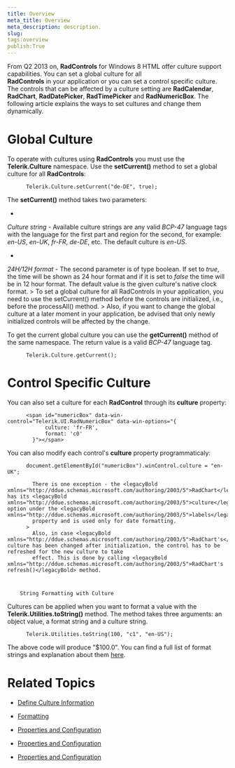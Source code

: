 ```yaml
---
title: Overview
meta_title: Overview
meta_description: description.
slug: 
tags:overview
publish:True
---
```



From Q2 2013 on, __RadControls__ for Windows 8 HTML offer culture support capabilities. You can set a global culture for all  
        __RadControls__ in your application or you can set a control specific culture. The controls that can be affected by a culture setting are 
        __RadCalendar__, __RadChart__, __RadDatePicker__, __RadTimePicker__
        and __RadNumericBox__. The following article explains the ways to set cultures and change them dynamically.
      

# Global Culture

To operate with cultures using __RadControls__ you must use the __Telerik.Culture__ namespace. Use the 
          __setCurrent()__ method to set a global culture for all __RadControls__:
        

	
          Telerik.Culture.setCurrent("de-DE", true);
        



The __setCurrent()__ method takes two parameters:
        

* 

*Culture string* - Available culture strings are any valid *BCP-47* language tags with the 
              language for the first part and region for the second, for example: *en-US*, *en-UK*, 
              *fr-FR*, *de-DE*, etc. The default culture is *en-US*.
            

* 

*24H/12H format* - The second parameter is of type boolean. If set to *true*, the time will be shown 
              as 24 hour format and if it is set to *false* the time will be in 12 hour format. The default value is the given 
              culture's native clock format.
            >
            To set a global culture for all RadControls in your application, you need to use the <legacyBold xmlns="http://ddue.schemas.microsoft.com/authoring/2003/5">setCurrent()</legacyBold> method before 
            the controls are initialized, i.e., before the <legacyBold xmlns="http://ddue.schemas.microsoft.com/authoring/2003/5">processAll()</legacyBold> method.
          >
            Also, if you want to change the global culture at a later moment in your application, be advised that only newly initialized controls will be 
            affected by the change.
          

To get the current global culture you can use the __getCurrent()__ method of the same namespace. The return value is a valid 
          *BCP-47* language tag.
        

	
          Telerik.Culture.getCurrent();
        



# Control Specific Culture

You can also set a culture for each __RadControl__ through its __culture__ property:
        

	
          <span id="numericBox" data-win-control="Telerik.UI.RadNumericBox" data-win-options="{
                culture: 'fr-FR',
                format: 'c0'
            }"></span>
        



You can also modify each control's __culture__ property programmaticaly:
        

	
          document.getElementById("numericBox").winControl.culture = "en-UK";
        

>
            There is one exception - the <legacyBold xmlns="http://ddue.schemas.microsoft.com/authoring/2003/5">RadChart</legacyBold> has its <legacyBold xmlns="http://ddue.schemas.microsoft.com/authoring/2003/5">culture</legacyBold> option under the <legacyBold xmlns="http://ddue.schemas.microsoft.com/authoring/2003/5">labels</legacyBold>
            property and is used only for date formatting.
          >
            Also, in case <legacyBold xmlns="http://ddue.schemas.microsoft.com/authoring/2003/5">RadChart's</legacyBold> culture has been changed after initialization, the control has to be refreshed for the new culture to take 
            effect. This is done by calling <legacyBold xmlns="http://ddue.schemas.microsoft.com/authoring/2003/5">RadChart's refresh()</legacyBold> method.
          

# 
        String Formatting with Culture
      

Cultures can be applied when you want to format a value with the __Telerik.Utilities.toString()__ method. The method takes three arguments: 
          an object value, a format string and a culture string. 
        

	
          Telerik.Utilities.toString(100, "c1", "en-US");
        



The above code will produce "$100.0". You can find a full list of format strings and explanation about them 
          [here](0c3b0ea5-3850-4c90-86b3-5d20f2a18c1e).
        

# Related Topics

 * [Define Culture Information]({{slug:define-culture-information}})

 * [Formatting]({{slug:formatting}})

 * [Properties and Configuration]({{slug:properties-and-configuration}})

 * [Properties and Configuration]({{slug:properties-and-configuration}})

 * [Properties and Configuration]({{slug:properties-and-configuration}})
